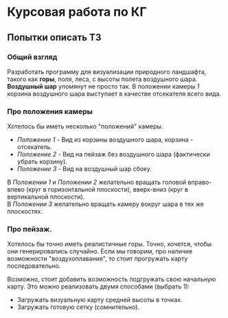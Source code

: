 # Курсовая работа по КГ

## Попытки описать ТЗ
### Общий взгляд
Разработать программу для визуализации природного ландшафта, такого как
**горы**, поля, леса, с высоты полета воздушного шара.  
**Воздушный шар** упомянут не просто так. В положении камеры *1*
корзина воздушного шара выступает в качестве отсекателя всего вида.

### Про положения камеры
Хотелось бы иметь несколько "положений" камеры.
- *Положение 1* - Вид из корзины воздушного шара, корзина - отсекатель.
- *Положение 2* - Вид на пейзаж без воздушного шара (фактически убрать корзину).
- *Положение 3* - Вид на воздушный шар сбоку.

В *Положении 1* и *Положении 2* желательно вращать головой вправо-влево (круг в 
горизонтальной плоскости), вверх-вниз (круг в вертикальной плоскости).  
В *Положении 3* желательно вращать камеру вокруг шара в тех же плоскостях.

###  Про пейзаж.
Хотелось бы точно иметь реалистичные горы. Точно, хочется, чтобы они 
генерировались случайно. Если мы говорим, про наличие возможности
"воздухоплавания", то стоит прогружать карту последовательно.

Возможно, стоит добавить возможность подгружать свою начальную карту.
Это можно реализовать двумя способами (выбрать 1):
- Загружать визуальную карту средней высоты в точках.
- Загружать готовую сетку (сомнительно).